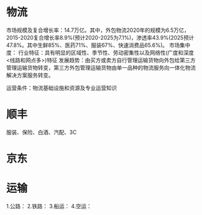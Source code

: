 # 物流
市场规模及复合增长率：14.7万亿。其中，外包物流2020年的规模为6.5万亿，2015-2020复合增长率8.9%(预计2020-2025为7.1%)，渗透率43.9%(2025预计47.8%。其中生鲜85%、医药71%、服装67%、快速消费品65.6%)。
市场集中度：
行业特征：具有明显的区域性、季节性、劳动密集性以及网络性(广度和深度<线路和网点多>)特征
发展趋势：由买方或卖方自行管理运输货物向外包给第三方管理运输货物转变，第三方外包管理运输货物由单一品种的物流服务向一体化物流解决方案服务转变。

运营条件：物流基础设施和资源及专业运营知识

# 顺丰
服装、保险、白酒、汽配、3C

# 京东


# 运输
1.公路：
2.铁路：
3.船运：
4.空运：